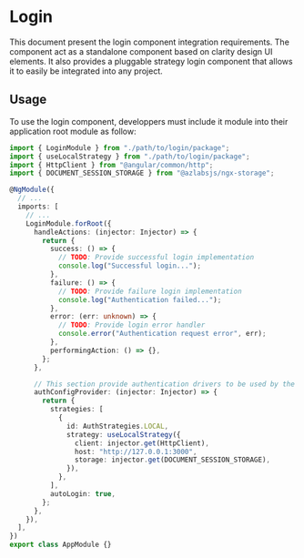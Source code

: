 # Login

This document present the login component integration requirements. The component act as a standalone component based on clarity design UI elements. It also provides a pluggable strategy login component that allows it to easily be integrated into any project.

## Usage

To use the login component, developpers must include it module into their application root module as follow:

```ts
import { LoginModule } from "./path/to/login/package";
import { useLocalStrategy } from "./path/to/login/package";
import { HttpClient } from "@angular/common/http";
import { DOCUMENT_SESSION_STORAGE } from "@azlabsjs/ngx-storage";

@NgModule({
  // ...
  imports: [
    // ...
    LoginModule.forRoot({
      handleActions: (injector: Injector) => {
        return {
          success: () => {
            // TODO: Provide successful login implementation
            console.log("Successful login...");
          },
          failure: () => {
            // TODO: Provide failure login implementation
            console.log("Authentication failed...");
          },
          error: (err: unknown) => {
            // TODO: Provide login error handler
            console.error("Authentication request error", err);
          },
          performingAction: () => {},
        };
      },

      // This section provide authentication drivers to be used by the application
      authConfigProvider: (injector: Injector) => {
        return {
          strategies: [
            {
              id: AuthStrategies.LOCAL,
              strategy: useLocalStrategy({
                client: injector.get(HttpClient),
                host: "http://127.0.0.1:3000",
                storage: injector.get(DOCUMENT_SESSION_STORAGE),
              }),
            },
          ],
          autoLogin: true,
        };
      },
    }),
  ],
})
export class AppModule {}
```
